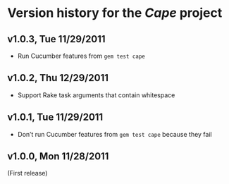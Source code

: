 # Version history for the _Cape_ project

## <a name="v1.0.3"></a>v1.0.3, Tue 11/29/2011

* Run Cucumber features from `gem test cape`

## <a name="v1.0.2"></a>v1.0.2, Thu 12/29/2011

* Support Rake task arguments that contain whitespace

## <a name="v1.0.1"></a>v1.0.1, Tue 11/29/2011

* Don’t run Cucumber features from `gem test cape` because they fail

## <a name="v1.0.0"></a>v1.0.0, Mon 11/28/2011

(First release)
